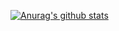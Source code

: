 [![Anurag's github stats](https://github-readme-stats.vercel.app/api?username=M4TY)](https://github.com/anuraghazra/github-readme-stats)

